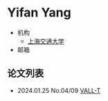 # Yifan Yang

- 机构
  - [上海交通大学](../Institutions/SJTU_上海交通大学.md)
- 邮箱
  
  
## 论文列表

- 2024.01.25 No.04/09 [VALL-T](../Models/Speech_LLM/2024.01.25_VALL-T.md)